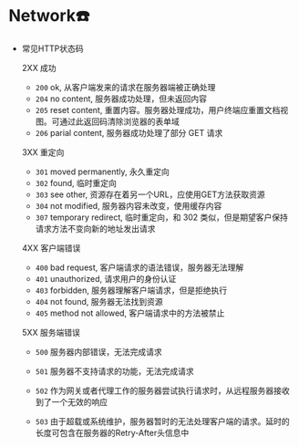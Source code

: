 # Network☎️

* 常见HTTP状态码

  2XX 成功

  * `200` ok, 从客户端发来的请求在服务器端被正确处理
  * `204` no content, 服务器成功处理，但未返回内容
  * `205` reset content,  重置内容。服务器处理成功，用户终端应重置文档视图。可通过此返回码清除浏览器的表单域
  * `206` parial content, 服务器成功处理了部分 GET 请求

  3XX 重定向

  * `301` moved permanently, 永久重定向
  * `302` found, 临时重定向
  * `303` see other, 资源存在着另一个URL，应使用GET方法获取资源
  * `304` not modified, 服务器内容未改变，使用缓存内容
  * `307` temporary redirect, 临时重定向，和 302 类似，但是期望客户保持请求方法不变向新的地址发出请求

  4XX 客户端错误

  * `400` bad request, 客户端请求的语法错误，服务器无法理解
  * `401` unauthorized, 请求用户的身份认证
  * `403` forbidden, 服务器理解客户端请求，但是拒绝执行
  * `404` not found, 服务器无法找到资源
  * `405` method not allowed, 客户端请求中的方法被禁止

  5XX 服务端错误

  * `500` 服务器内部错误，无法完成请求

  * `501` 服务器不支持请求的功能，无法完成请求

  * `502` 作为网关或者代理工作的服务器尝试执行请求时，从远程服务器接收到了一个无效的响应

  * `503` 由于超载或系统维护，服务器暂时的无法处理客户端的请求。延时的长度可包含在服务器的Retry-After头信息中

  